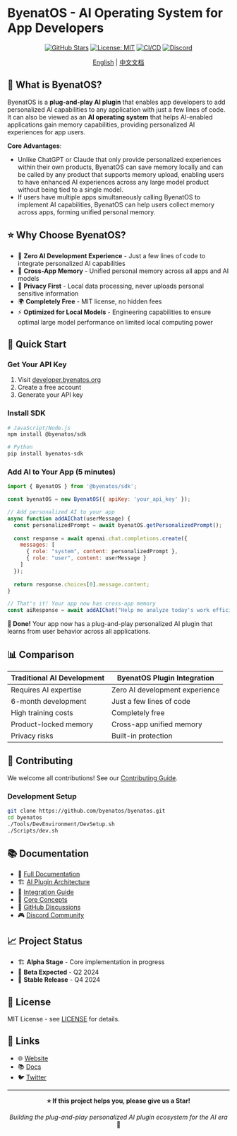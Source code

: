 # ByenatOS - AI Operating System for App Developers

<div align="center">

[![GitHub Stars](https://img.shields.io/github/stars/byenatos/byenatos?style=social)](https://github.com/byenatos/byenatos)
[![License: MIT](https://img.shields.io/badge/License-MIT-yellow.svg)](https://opensource.org/licenses/MIT)
[![CI/CD](https://github.com/byenatos/byenatos/workflows/CI/badge.svg)](https://github.com/byenatos/byenatos/actions)
[![Discord](https://img.shields.io/discord/1234567890?color=7289da&label=Discord&logo=discord&logoColor=white)](https://discord.gg/byenatos)

[English](README.md) | [中文文档](README.zh.md)

</div>

## 🚀 What is ByenatOS?

ByenatOS is a **plug-and-play AI plugin** that enables app developers to add personalized AI capabilities to any application with just a few lines of code. It can also be viewed as an **AI operating system** that helps AI-enabled applications gain memory capabilities, providing personalized AI experiences for app users.

**Core Advantages**:
- Unlike ChatGPT or Claude that only provide personalized experiences within their own products, ByenatOS can save memory locally and can be called by any product that supports memory upload, enabling users to have enhanced AI experiences across any large model product without being tied to a single model.
- If users have multiple apps simultaneously calling ByenatOS to implement AI capabilities, ByenatOS can help users collect memory across apps, forming unified personal memory.

## ⭐ Why Choose ByenatOS?

- 🚀 **Zero AI Development Experience** - Just a few lines of code to integrate personalized AI capabilities
- 🎯 **Cross-App Memory** - Unified personal memory across all apps and AI models
- 🔐 **Privacy First** - Local data processing, never uploads personal sensitive information
- 🌍 **Completely Free** - MIT license, no hidden fees
- ⚡ **Optimized for Local Models** - Engineering capabilities to ensure optimal large model performance on limited local computing power

## 🚀 Quick Start

### Get Your API Key
1. Visit [developer.byenatos.org](https://developer.byenatos.org)
2. Create a free account
3. Generate your API key

### Install SDK
```bash
# JavaScript/Node.js
npm install @byenatos/sdk

# Python
pip install byenatos-sdk
```

### Add AI to Your App (5 minutes)
```javascript
import { ByenatOS } from '@byenatos/sdk';

const byenatOS = new ByenatOS({ apiKey: 'your_api_key' });

// Add personalized AI to your app
async function addAIChat(userMessage) {
  const personalizedPrompt = await byenatOS.getPersonalizedPrompt();
  
  const response = await openai.chat.completions.create({
    messages: [
      { role: "system", content: personalizedPrompt },
      { role: "user", content: userMessage }
    ]
  });
  
  return response.choices[0].message.content;
}

// That's it! Your app now has cross-app memory
const aiResponse = await addAIChat("Help me analyze today's work efficiency");
```

**🎉 Done!** Your app now has a plug-and-play personalized AI plugin that learns from user behavior across all applications.

## 📊 Comparison

| Traditional AI Development | ByenatOS Plugin Integration |
|---------------------------|---------------------------|
| Requires AI expertise | Zero AI development experience |
| 6-month development | Just a few lines of code |
| High training costs | Completely free |
| Product-locked memory | Cross-app unified memory |
| Privacy risks | Built-in protection |

## 🤝 Contributing

We welcome all contributions! See our [Contributing Guide](CONTRIBUTING.md).

### Development Setup

```bash
git clone https://github.com/byenatos/byenatos.git
cd byenatos
./Tools/DevEnvironment/DevSetup.sh
./Scripts/dev.sh
```

## 📚 Documentation

- 📖 [Full Documentation](https://docs.byenatos.org)
- 🏗️ [AI Plugin Architecture](Documentation/en/Architecture/AIOperatingSystemArchitecture.md)
- 🚀 [Integration Guide](Documentation/en/DeveloperGuide/IntegrationGuide.md)
- 🧠 [Core Concepts](Documentation/en/UserGuide/CoreConcepts.md)
- 💬 [GitHub Discussions](https://github.com/byenatos/byenatos/discussions)
- 🎮 [Discord Community](https://discord.gg/byenatos)

## 📈 Project Status

- 🏗️ **Alpha Stage** - Core implementation in progress
- 📅 **Beta Expected** - Q2 2024
- 🎯 **Stable Release** - Q4 2024

## 📄 License

MIT License - see [LICENSE](LICENSE) for details.

## 🔗 Links

- 🌐 [Website](https://byenatos.org)
- 📚 [Docs](https://docs.byenatos.org)
- 🐦 [Twitter](https://twitter.com/ByenatOS)

---

<div align="center">

**⭐ If this project helps you, please give us a Star!**

*Building the plug-and-play personalized AI plugin ecosystem for the AI era* 🚀

</div>